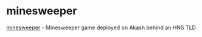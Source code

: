 # minesweeper
[minesweeper](http://play.minesweeper.hns.to) - Minesweeper game deployed on Akash behind an HNS TLD
